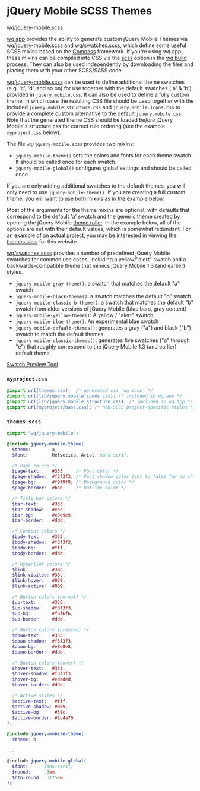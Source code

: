 jQuery Mobile SCSS Themes
=========================
[wq/jquery-mobile.scss]

[wq.app] provides the ability to generate custom jQuery Mobile Themes via [wq/jquery-mobile.scss] and [wq/swatches.scss], which define some useful SCSS mixins based on the [Compass] framework. 
If you're using wq.app, these mixins can be compiled into CSS via the [scss] option in the [wq build] process.
They can also be used independently by downloading the files and placing them with your other SCSS/SASS code.

[wq/jquery-mobile.scss] can be used to define additional theme swatches (e.g. 'c', 'd', and so on) for use together with the default swatches ('a' & 'b') provided in `jquery.mobile.css`.  It can also be used to define a fully custom theme, in which case the resulting CSS file should be used together with the included `jquery.mobile.structure.css` and `jquery.mobile.icons.css` to provide a complete custom alternative to the default `jquery.mobile.css`.  Note that the generated theme CSS should be loaded *before* jQuery Mobile's structure.css for correct rule ordering (see the example `myproject.css` below).

The file `wq/jquery-mobile.scss` provides two mixins:

  - `jquery-mobile-theme()` sets the colors and fonts for each theme swatch.
     It should be called once for each swatch.
  - `jquery-mobile-global()` configures global settings and should be called once.

If you are only adding additional swatches to the default themes, you will only need to use `jquery-mobile-theme()`.  If you are creating a full custom theme, you will want to use both mixins as in the example below.

Most of the arguments for the theme mixins are optional,
with defaults that correspond to the default 'a' swatch and the generic theme created by opening the jQuery Mobile [theme roller].
In the example below, all of the options are set with their default values, which is somewhat redundant.  For an example of an actual project, you may be interested in viewing the [themes.scss] for this website.

[wq/swatches.scss] provides a number of predefined jQuery Mobile swatches for common use cases, including a yellow/"alert" swatch and a backwards-compatible theme that mimics jQuery Mobile 1.3 (and earlier) styles.

 - `jquery-mobile-gray-theme()`: a swatch that matches the default "a" swatch.
 - `jquery-mobile-black-theme()`: a swatch matches the default "b" swatch.
 - `jquery-mobile-classic-b-theme()`: a swatch that matches the default "b" swatch from older versions of jQuery Mobile (blue bars, gray content)
 - `jquery-mobile-yellow-theme()`: A yellow / "alert" swatch
 - `jquery-mobile-blue-theme()`: An experimental blue swatch
 - `jquery-mobile-default-themes()`: generates a gray ("a") and black ("b") swatch to match the default themes.
 - `jquery-mobile-classic-themes()`: generates five swatches ("a" through "e") that roughly correspond to the jQuery Mobile 1.3 (and earlier) default theme.

<a href="https://wq.io/wq.app/tests/swatches.html" rel="external" target="_blank" data-role="button" data-inline="true">
  Swatch Preview Tool
</a>

### `myproject.css`
```css
@import url(themes.css);  /* generated via `wq scss` */
@import url(lib/jquery.mobile.icons.css); /* included in wq.app */
@import url(lib/jquery.mobile.structure.css); /* included in wq.app */
@import url(myproject/base.css); /* non-SCSS project-specific styles */
```

### `themes.scss`

```scss
@import "wq/jquery-mobile";

@include jquery-mobile-theme(
  $theme:        a,
  $font:         Helvetica, Arial, sans-serif,  

  /* Page colors */
  $page-text:    #333,    /* Font color */
  $page-shadow:  #f3f3f3, /* Font shadow color (set to false for no shadow) */
  $page-bg:      #f9f9f9, /* Background color */
  $page-border:  #bbb,    /* Outline color */

  /* Title bar colors */
  $bar-text:     #333,
  $bar-shadow:   #eee,
  $bar-bg:       #e9e9e9,
  $bar-border:   #ddd,

  /* Content colors */
  $body-text:    #333,
  $body-shadow:  #f3f3f3,
  $body-bg:      #fff,
  $body-border:  #ddd,

  /* Hyperlink colors */
  $link:         #38c,
  $link-visited: #38c,
  $link-hover:   #059,
  $link-active:  #059,

  /* Button colors (normal) */
  $up-text:      #333,
  $up-shadow:    #f3f3f3,
  $up-bg:        #f6f6f6,
  $up-border:    #ddd,
  
  /* Button colors (pressed) */
  $down-text:    #333,
  $down-shadow:  #f3f3f3,
  $down-bg:      #e8e8e8,
  $down-border:  #ddd,

  /* Button colors (hover) */
  $hover-text:   #333,
  $hover-shadow: #f3f3f3,
  $hover-bg:     #ededed,
  $hover-border: #ddd,

  /* Active styles */
  $active-text:   #fff,
  $active-shadow: #059,
  $active-bg:     #38c,
  $active-border: #1c4a70
);

@include jquery-mobile-theme(
  $theme: b

...

@include jquery-mobile-global(
  $font:      sans-serif,
  $round:     .6em,
  $btn-round: .3125em,
);

```

[wq/jquery-mobile.scss]: https://github.com/wq/wq.app/blob/master/scss/wq/jquery-mobile.scss
[wq/swatches.scss]: https://github.com/wq/wq.app/blob/master/scss/wq/swatches.scss
[wq.app]: https://wq.io/wq.app
[scss]: https://wq.io/docs/scss
[Compass]: http://compass-style.org/
[theme roller]: http://jquerymobile.com/themeroller/
[wq build]: https://wq.io/docs/build
[themes.scss]: https://github.com/powered-by-wq/wq.io/blob/master/app/scss/themes.scss
